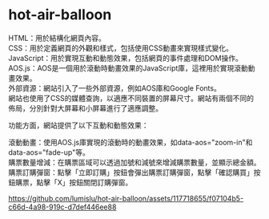 # hot-air-balloon

HTML：用於結構化網頁內容。  
CSS：用於定義網頁的外觀和樣式，包括使用CSS動畫來實現樣式變化。  
JavaScript：用於實現互動和動態效果，包括網頁的事件處理和DOM操作。  
AOS.js：AOS是一個用於滾動時動畫效果的JavaScript庫，這裡用於實現滾動動畫效果。  
外部資源：網站引入了一些外部資源，例如AOS庫和Google Fonts。  
網站也使用了CSS的媒體查詢，以適應不同裝置的屏幕尺寸。網站有兩個不同的佈局，分別針對大屏幕和小屏幕進行了適應調整。  

功能方面，網站提供了以下互動和動態效果：  

滾動動畫：使用AOS.js庫實現的滾動時的動畫效果，如data-aos="zoom-in"和data-aos="fade-up"等。  
購票數量增減：在購票區域可以透過加號和減號來增減購票數量，並顯示總金額。  
購票訂購彈窗：點擊「立即訂購」按鈕會彈出購票訂購彈窗，點擊「確認購買」按鈕購票，點擊「X」按鈕關閉訂購彈窗。  

https://github.com/lumislu/hot-air-balloon/assets/117718655/f07104b5-c66d-4a98-919c-d7def446ee88

